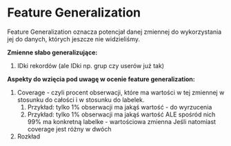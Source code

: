 # Feature Generalization
Feature Generalization oznacza potencjał danej zmiennej do wykorzystania jej do danych, których jeszcze nie widzieliśmy. 

**Zmienne słabo generalizujące:**
1. IDki rekordów (ale IDki np. grup czy userów już tak)

**Aspekty do wzięcia pod uwagę w ocenie feature generalization:**
1. Coverage - czyli procent obserwacji, które ma wartości w tej zmiennej w stosunku do całości i w stosunku do labelek.
   1) Przykład: tylko 1% obserwacji ma jakąś wartość - do wyrzucenia
   2) Przykład: tylko 1% obserwacji ma jakąś wartość ALE spośród nich 99% ma konkretną labelke - wartościowa zmienna
      Jeśli natomiast coverage jest różny w dwóch
2. Rozkład